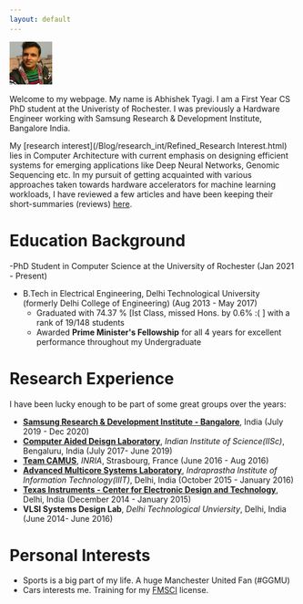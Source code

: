 ```yaml
---
layout: default
---
```


<script src = "assets/js/test.js"></script>
<script src="/pace/pace.js"></script>
<link href="/pace/themes/blue/pace-theme-barber-shop.css" rel="stylesheet" />
<img id = "biophoto" src = "assets/img/bio_photo.jpeg" alt = "Abhishek Tyagi" style = "width: 75px;height:75px;">

Welcome to my webpage. My name is Abhishek Tyagi. I am a First Year CS PhD student at the Univeristy of Rochester. I was previously a Hardware Engineer working with Samsung Research & Development Institute, Bangalore India.

My [research interest](/Blog/research_int/Refined_Research Interest.html) lies in Computer Architecture with current emphasis on designing efficient systems for emerging applications like Deep Neural Networks, Genomic Sequencing etc. In my pursuit of getting acquainted with various approaches taken towards hardware accelerators for machine learning workloads, I have reviewed a few articles and have been keeping their short-summaries (reviews) [here](/Blog/papers/papers_combine). 

# Education Background
-PhD Student in Computer Science at the University of Rochester (Jan 2021 - Present)
- B.Tech in Electrical Engineering, Delhi Technological University (formerly Delhi College of Engineering) (Aug 2013 - May 2017)
  - Graduated with 74.37 % [Ist Class, missed Hons. by 0.6% :( ] with a rank of 19/148 students
  - Awarded **Prime Minister's Fellowship** for all 4 years for excellent performance throughout my Undergraduate

# Research Experience
I have been lucky enough to be part of some great groups over the years:

- **[Samsung Research & Development Institute - Bangalore](https://research.samsung.com/sri-b)**, India (July 2019 - Dec 2020)
- **[Computer Aided Deisgn Laboratory](http://cadl.iisc.ernet.in/cadlab/)**, _Indian Institute of Science(IISc)_, Bengaluru, India (July 2017- June 2019)
- **[Team CAMUS](http://team.inria.fr/camus/)**, _INRIA_, Strasbourg, France (June 2016 - Aug 2016)
- **[Advanced Multicore Systems Laboratory](https://www.iiitd.edu.in/noc/)**, _Indraprastha Institute of Information Technology(IIIT)_, Delhi, India (October 2015 - January 2016)
- **[Texas Instruments - Center for Electronic Design and Technology](http://cedtnsit.in/)**, Delhi, India (December 2014 - January 2015)
- **VLSI Systems Design Lab**, _Delhi Technological Unviersity_, Delhi, India (June 2014- June 2016)

<!--- <a name="rt"></a>Research Interests
**Computer Architecture; Hardware Accelerators Design for ML,Graph Processing; Machine Learning; Quantum Computing**
![Alt_text](/assets/img/image.svg)-->


# Personal Interests
- Sports is a big part of my life. A huge Manchester United Fan (#GGMU)
- Cars interests me. Training for my [FMSCI](http://licence.fmsci.co.in/) license.
